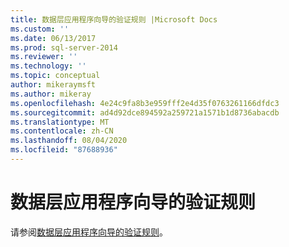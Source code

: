 ```yaml
---
title: 数据层应用程序向导的验证规则 |Microsoft Docs
ms.custom: ''
ms.date: 06/13/2017
ms.prod: sql-server-2014
ms.reviewer: ''
ms.technology: ''
ms.topic: conceptual
author: mikeraymsft
ms.author: mikeray
ms.openlocfilehash: 4e24c9fa8b3e959fff2e4d35f0763261166dfdc3
ms.sourcegitcommit: ad4d92dce894592a259721a1571b1d8736abacdb
ms.translationtype: MT
ms.contentlocale: zh-CN
ms.lasthandoff: 08/04/2020
ms.locfileid: "87688936"
---
```

# <a name="validation-rules-for-data-tier-application-wizards"></a>数据层应用程序向导的验证规则
请参阅[数据层应用程序向导的验证规则](../../database-engine/validation-rules-for-data-tier-application-wizards.md)。
